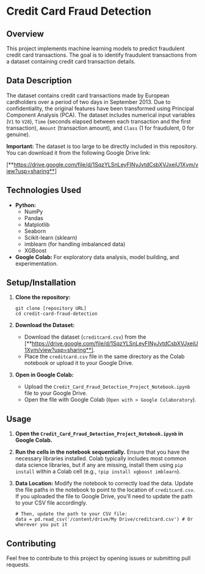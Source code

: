 # Credit Card Fraud Detection

## Overview

This project implements machine learning models to predict fraudulent credit card transactions. The goal is to identify fraudulent transactions from a dataset containing credit card transaction details.

## Data Description

The dataset contains credit card transactions made by European cardholders over a period of two days in September 2013. Due to confidentiality, the original features have been transformed using Principal Component Analysis (PCA). The dataset includes numerical input variables (`V1` to `V28`), `Time` (seconds elapsed between each transaction and the first transaction), `Amount` (transaction amount), and `Class` (1 for fraudulent, 0 for genuine).

**Important:** The dataset is too large to be directly included in this repository. You can download it from the following Google Drive link:

[**https://drive.google.com/file/d/1SqzYLSnLeyFINyJvtdCsbXVJxejU1Xym/view?usp=sharing**]

## Technologies Used

*   **Python:**
    *   NumPy
    *   Pandas
    *   Matplotlib
    *   Seaborn
    *   Scikit-learn (sklearn)
    *   imblearn (for handling imbalanced data)
    *   XGBoost
*   **Google Colab:** For exploratory data analysis, model building, and experimentation.

## Setup/Installation

1.  **Clone the repository:**

    ```
    git clone [repository URL]
    cd credit-card-fraud-detection
    ```

2.  **Download the Dataset:**

    *   Download the dataset (`creditcard.csv`) from the [**https://drive.google.com/file/d/1SqzYLSnLeyFINyJvtdCsbXVJxejU1Xym/view?usp=sharing**].
    *   Place the `creditcard.csv` file in the same directory as the Colab notebook or upload it to your Google Drive.

3.  **Open in Google Colab:**

    *   Upload the `Credit_Card_Fraud_Detection_Project_Notebook.ipynb` file to your Google Drive.
    *   Open the file with Google Colab (`Open with > Google Colaboratory`).

## Usage

1.  **Open the `Credit_Card_Fraud_Detection_Project_Notebook.ipynb` in Google Colab.**
2.  **Run the cells in the notebook sequentially.** Ensure that you have the necessary libraries installed. Colab typically includes most common data science libraries, but if any are missing, install them using `pip install` within a Colab cell (e.g., `!pip install xgboost imblearn`).
3.  **Data Location:** Modify the notebook to correctly load the data. Update the file paths in the notebook to point to the location of `creditcard.csv`. If you uploaded the file to Google Drive, you'll need to update the path to your CSV file accordingly.

    ```
    # Then, update the path to your CSV file:
    data = pd.read_csv('/content/drive/My Drive/creditcard.csv') # Or wherever you put it
    ```

## Contributing

Feel free to contribute to this project by opening issues or submitting pull requests.
